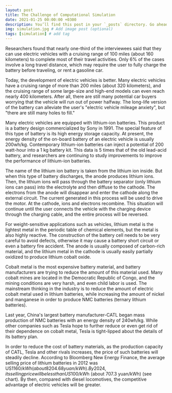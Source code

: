 ```yaml
---
layout: post
title: The Challenge of Computational Simulation
date: 2021-01-25 00:00:00 +0300
description: You’ll find this post in your `_posts` directory. Go ahead and edit it and re-build the site to see your changes. # Add post description (optional)
img: simulation.jpg # Add image post (optional)
tags: [simulation] # add tag
---
```


Researchers found that nearly one-third of the interviewees said that they can use electric vehicles with a cruising range of 100 miles (about 160 kilometers) to complete most of their travel activities. Only 6% of the cases involve a long travel distance, which may require the user to fully charge the battery before traveling, or rent a gasoline car.

Today, the development of electric vehicles is better. Many electric vehicles have a cruising range of more than 200 miles (about 320 kilometers), and the cruising range of some large-size and high-end models can even reach nearly 400 kilometers. After all, there are still many potential car buyers worrying that the vehicle will run out of power halfway. The long-life version of the battery can alleviate the user's "electric vehicle mileage anxiety", but "there are still many holes to fill."

Many electric vehicles are equipped with lithium-ion batteries. This product is a battery design commercialized by Sony in 1991. The special feature of this type of battery is its high energy storage capacity. At present, the energy density of the on-board battery of an electric vehicle is usually 200wh/kg. Contemporary lithium-ion batteries can inject a potential of 200 watt-hour into a 1 kg battery kit. This data is 5 times that of the old lead-acid battery, and researchers are continuing to study improvements to improve the performance of lithium-ion batteries.

The name of the lithium ion battery is taken from the lithium ion inside. But when this type of battery discharges, the anode produces lithium ions. Then, the lithium ions will pass through the battery separator (only lithium ions can pass) into the electrolyte and then diffuse to the cathode. The electrons from the anode will disappear and enter the cathode along the external circuit. The current generated in this process will be used to drive the motor. At the cathode, ions and electrons recombine. This situation will continue until the user connects the vehicle with the charging device through the charging cable, and the entire process will be reversed.

For weight-sensitive applications such as vehicles, lithium metal is the lightest metal in the periodic table of chemical elements, but the metal is also highly reactive. The construction of the battery cell needs to be very careful to avoid defects, otherwise it may cause a battery short circuit or even a battery fire accident. The anode is usually composed of carbon-rich material, and the lithium metal in the cathode is usually easily partially oxidized to produce lithium cobalt oxide.

Cobalt metal is the most expensive battery material, and battery manufacturers are trying to reduce the amount of this material used. Many cobalt mines are located in the Democratic Republic of Congo, and the mining conditions are very harsh, and even child labor is used. The mainstream thinking in the industry is to reduce the amount of electric cobalt metal used in lithium batteries, while increasing the amount of nickel and manganese in order to produce NMC batteries (ternary lithium batteries).

Last year, China's largest battery manufacturer-CATL began mass production of NMC batteries with an energy density of 240wh/kg. While other companies such as Tesla hope to further reduce or even get rid of their dependence on cobalt metal, Tesla is tight-lipped about the details of its battery plan.

In order to reduce the cost of battery materials, as the production capacity of CATL, Tesla and other rivals increases, the price of such batteries will steadily decline. According to Bloomberg New Energy Finance, the average selling price of lithium batteries in 2012 was US$1160/kWh (about 8204.68 yuan/kWh). By 2024, its selling price will be less than US$100/kWh (about 707.3 yuan/kWh) (see chart). By then, compared with diesel locomotives, the competitive advantage of electric vehicles will be greater.

